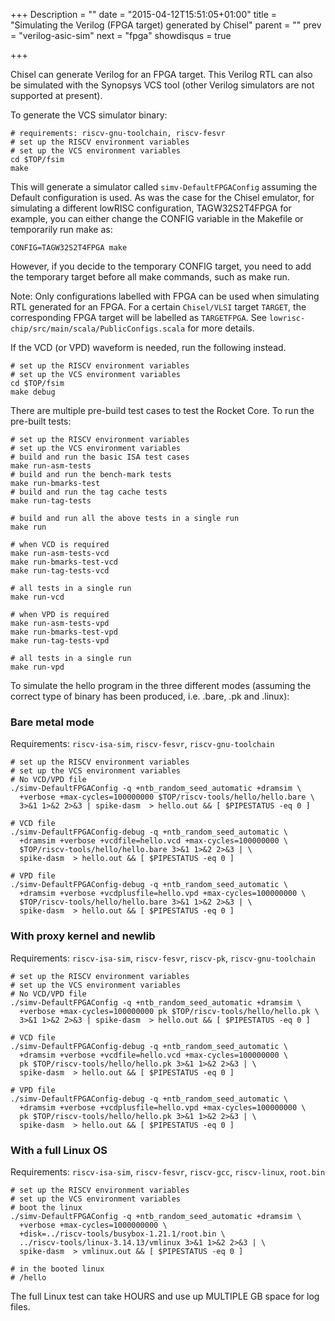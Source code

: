 +++
Description = ""
date = "2015-04-12T15:51:05+01:00"
title = "Simulating the Verilog (FPGA target) generated by Chisel"
parent = ""
prev = "verilog-asic-sim"
next = "fpga"
showdisqus = true

+++

Chisel can generate Verilog for an FPGA target. This Verilog RTL can also be simulated with the Synopsys VCS tool (other Verilog simulators are not supported at present). 

To generate the VCS simulator binary: 

    # requirements: riscv-gnu-toolchain, riscv-fesvr
    # set up the RISCV environment variables
    # set up the VCS environment variables
    cd $TOP/fsim
    make

This will generate a simulator called `simv-DefaultFPGAConfig`
assuming the Default configuration is used. As was the case for the
Chisel emulator, for simulating a different lowRISC configuration,
TAGW32S2T4FPGA for example, you can either change the CONFIG variable
in the Makefile or temporarily run make as:

    CONFIG=TAGW32S2T4FPGA make

However, if you decide to the temporary CONFIG target, you need to add
the temporary target before all make commands, such as make run.

Note: Only configurations labelled with FPGA can be used when
simulating RTL generated for an FPGA.  For a certain `Chisel/VLSI`
target `TARGET`, the corresponding FPGA target will be labelled as
`TARGETFPGA`. See `lowrisc-chip/src/main/scala/PublicConfigs.scala`
for more details.

If the VCD (or VPD) waveform is needed, run the following instead.

    # set up the RISCV environment variables
    # set up the VCS environment variables
    cd $TOP/fsim
    make debug

There are multiple pre-build test cases to test the Rocket Core. To run the pre-built tests:

    # set up the RISCV environment variables
    # set up the VCS environment variables
    # build and run the basic ISA test cases
    make run-asm-tests
    # build and run the bench-mark tests
    make run-bmarks-test
    # build and run the tag cache tests
    make run-tag-tests
    
    # build and run all the above tests in a single run
    make run
    
    # when VCD is required
    make run-asm-tests-vcd
    make run-bmarks-test-vcd
    make run-tag-tests-vcd
    
    # all tests in a single run
    make run-vcd
    
    # when VPD is required
    make run-asm-tests-vpd
    make run-bmarks-test-vpd
    make run-tag-tests-vpd
    
    # all tests in a single run
    make run-vpd

To simulate the hello program in the three different modes (assuming the correct type of binary has been produced, i.e. .bare, .pk and .linux):

### Bare metal mode

Requirements: `riscv-isa-sim`, `riscv-fesvr`, `riscv-gnu-toolchain`

    # set up the RISCV environment variables
    # set up the VCS environment variables
    # No VCD/VPD file
    ./simv-DefaultFPGAConfig -q +ntb_random_seed_automatic +dramsim \
      +verbose +max-cycles=100000000 $TOP/riscv-tools/hello/hello.bare \
      3>&1 1>&2 2>&3 | spike-dasm  > hello.out && [ $PIPESTATUS -eq 0 ]

    # VCD file
    ./simv-DefaultFPGAConfig-debug -q +ntb_random_seed_automatic \
      +dramsim +verbose +vcdfile=hello.vcd +max-cycles=100000000 \
      $TOP/riscv-tools/hello/hello.bare 3>&1 1>&2 2>&3 | \
      spike-dasm  > hello.out && [ $PIPESTATUS -eq 0 ]

    # VPD file
    ./simv-DefaultFPGAConfig-debug -q +ntb_random_seed_automatic \
      +dramsim +verbose +vcdplusfile=hello.vpd +max-cycles=100000000 \
      $TOP/riscv-tools/hello/hello.bare 3>&1 1>&2 2>&3 | \
      spike-dasm  > hello.out && [ $PIPESTATUS -eq 0 ]

### With proxy kernel and newlib

Requirements: `riscv-isa-sim`, `riscv-fesvr`, `riscv-pk`, `riscv-gnu-toolchain`

    # set up the RISCV environment variables
    # set up the VCS environment variables
    # No VCD/VPD file
    ./simv-DefaultFPGAConfig -q +ntb_random_seed_automatic +dramsim \
      +verbose +max-cycles=100000000 pk $TOP/riscv-tools/hello/hello.pk \
      3>&1 1>&2 2>&3 | spike-dasm  > hello.out && [ $PIPESTATUS -eq 0 ]

    # VCD file
    ./simv-DefaultFPGAConfig-debug -q +ntb_random_seed_automatic \
      +dramsim +verbose +vcdfile=hello.vcd +max-cycles=100000000 \
      pk $TOP/riscv-tools/hello/hello.pk 3>&1 1>&2 2>&3 | \
      spike-dasm  > hello.out && [ $PIPESTATUS -eq 0 ]

    # VPD file
    ./simv-DefaultFPGAConfig-debug -q +ntb_random_seed_automatic \
      +dramsim +verbose +vcdplusfile=hello.vpd +max-cycles=100000000 \
      pk $TOP/riscv-tools/hello/hello.pk 3>&1 1>&2 2>&3 | \
      spike-dasm  > hello.out && [ $PIPESTATUS -eq 0 ]

### With a full Linux OS 

Requirements: `riscv-isa-sim`, `riscv-fesvr`, `riscv-gcc`, `riscv-linux`, `root.bin`

    # set up the RISCV environment variables
    # set up the VCS environment variables
    # boot the linux
    ./simv-DefaultFPGAConfig -q +ntb_random_seed_automatic +dramsim \
      +verbose +max-cycles=1000000000 \
      +disk=../riscv-tools/busybox-1.21.1/root.bin \
      ../riscv-tools/linux-3.14.13/vmlinux 3>&1 1>&2 2>&3 | \
      spike-dasm  > vmlinux.out && [ $PIPESTATUS -eq 0 ]

    # in the booted linux
    # /hello

The full Linux test can take HOURS and use up MULTIPLE GB space for log files. 

